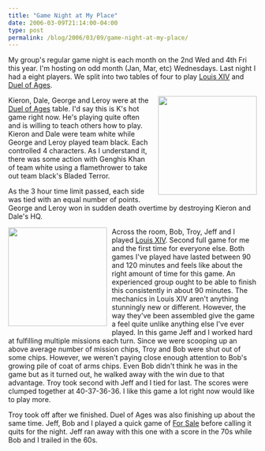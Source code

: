 ```yaml
---
title: "Game Night at My Place"
date: 2006-03-09T21:14:00-04:00
type: post
permalink: /blog/2006/03/09/game-night-at-my-place/
---
```

My group's regular game night is each month on the 2nd Wed and 4th Fri this year. I'm hosting on odd month (Jan, Mar, etc) Wednesdays. Last night I had a eight players. We split into two tables of four to play [Louis XIV](https://www.boardgamegeek.com/game/13642) and [Duel of Ages](https://www.boardgamegeek.com/game/6050).

<a onblur="try {parent.deselectBloggerImageGracefully();} catch(e) {}" href="https://gtfgamers.org/images/7/73/GNN_2006MAR08_DoA.JPG"><img style="margin: 0pt 0pt 10px 10px; float: right; cursor: pointer; width: 200px;" src="https://gtfgamers.org/images/7/73/GNN_2006MAR08_DoA.JPG" alt="" border="0" /></a>Kieron, Dale, George and Leroy were at the [Duel of Ages](https://www.boardgamegeek.com/game/6050) table. I'd say this is K's hot game right now. He's playing quite often and is willing to teach others how to play. Kieron and Dale were team white while George and Leroy played team black. Each controlled 4 characters. As I understand it, there was some action with Genghis Khan of team white using a flamethrower to take out team black's Bladed Terror.

As the 3 hour time limit passed, each side was tied with an equal number of points. George and Leroy won in sudden death overtime by destroying Kieron and Dale's HQ.

<a onblur="try {parent.deselectBloggerImageGracefully();} catch(e) {}" href="https://gtfgamers.org/images/5/52/GNN_2006MAR08_LouisXIV.JPG"><img style="margin: 0pt 10px 10px 0pt; float: left; cursor: pointer; width: 200px;" src="https://gtfgamers.org/images/5/52/GNN_2006MAR08_LouisXIV.JPG" alt="" border="0" /></a>Across the room, Bob, Troy, Jeff and I played [Louis XIV](https://www.boardgamegeek.com/game/13642). Second full game for me and the first time for everyone else. Both games I've played have lasted between 90 and 120 minutes and feels like about the right amount of time for this game. An experienced group ought to be able to finish this consistently in about 90 minutes. The mechanics in Louis XIV aren't anything stunningly new or different. However, the way they've been assembled give the game a feel quite unlike anything else I've ever played. In this game Jeff and I worked hard at fulfilling multiple missions each turn. Since we were scooping up an above average number of mission chips, Troy and Bob were shut out of some chips. However, we weren't paying close enough attention to Bob's growing pile of coat of arms chips. Even Bob didn't think he was in the game but as it turned out, he walked away with the win due to that advantage. Troy took second with Jeff and I tied for last. The scores were clumped together at 40-37-36-36. I like this game a lot right now would like to play more.

Troy took off after we finished. Duel of Ages was also finishing up about the same time. Jeff, Bob and I played a quick game of [For Sale](https://www.boardgamegeek.com/game/172) before calling it quits for the night. Jeff ran away with this one with a score in the 70s while Bob and I trailed in the 60s.